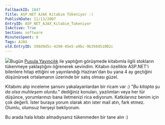 ```yaml
---
FallbackID: 1847
Title: ASP.NET AJAX Kitabım Tükeniyor :)
PublishDate: 11/13/2007
EntryID: ASP_NET_AJAX_Kitabim_Tukeniyor
IsActive: True
Section: software
MinutesSpent: 0
Tags: AJAX
old.EntryID: 398d9d5c-4298-45e5-a9bc-9b350451002c
---
```

![](http://cdn.daron.yondem.com/assets/1847/ajax.gif)Bugün [Pusula
Yayıncılık](http://www.pusula.com) ile yaptığım görüşmede kitabımla
ilgili stokların tükenmeye yaklaştığını öğrenerek sevindim. Kitabın
özellikle ASP.NET'i bilenlere hitap ettiğini ve yayınlandığı Haziran'dan
bu yana 4 ay geçtiğini düşünürsek ortalamanın üzerinde bir satış olması
güzel.

Kitabımı alıp inceleme şansını yakalayanlardan bir ricam var :) *"Bu
kitapta şu da olsa muhteşem olurdu."* dediğiniz konuları, yazılımları
veya her tür düşünce, yorumlarınızı bana iletmenizi rica ediyorum.
Katkılarınız benim için çok değerli. İster buraya yorum olarak atın
ister mail atın, fark etmez. Olumlu, olumsuz herşeyi bekliyorum.

Bu arada hala kitabı almadıysanız tükenmeden bir tane alın :)


